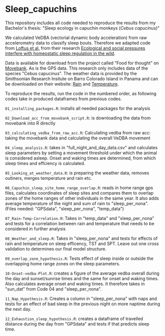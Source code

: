 # Sleep_capuchins

This repository includes all code needed to reproduce the results from my Bachelor's thesis: "Sleep ecology in capuchin monkeys (*Cebus capucinus*)"

We calculated VeDBA (vectorial dynamic body acceleration) from raw accelerometry data to classify sleep bouts. Therefore we adapted code from [Loftus et al.](https://github.com/CarterLoftus/baboon_sleep) from their research [Ecological and social pressures interfere with homeostatic sleep regulation in the wild](https://doi.org/10.7554/eLife.73695).

Data is available for download from the project called “Food for thought” on [Movebank](https://www.movebank.org/). 
As is the GPS data.
This research only includes data of the species "Cebus capucinus". 
The weather data is provided by the Smithsonian Research Insitute on Barro Colorado Island in Panama and can be downloaded on their website: [Rain](https://smithsonian.figshare.com/articles/dataset/Barro_Colorado_Island_Clearing_Precipitation/10042463) and [Temperature](https://smithsonian.figshare.com/articles/dataset/Barro_Colorado_Island_Clearing_Air_Temperature/10042451).

To reproduce the results, run the code in the numbered order, as following codes take in produced dataframes from previous codes.
  
`01_installing_packages.R`: installs all needed packages for the analysis

`02_Download_acc_from_movebank_script.R`: is downloading the data from movebank into R directly

`03_calculating_vedba_from_raw_acc.R`: Calculating vedba from raw acc: taking the movebank data and calculating the overall VeDBA movement 

`04_sleep_analysis.R`: takes in "full_night_and_day_data.csv" and calculates sleep parameters by setting a movement threshold under which the animal is considered asleep. Onset and waking times are determined, from which sleep times and effciency is calculated.

`05_Looking_at_weather_data.R`: is preparing the weather data, removes outiners, merges temperature and rain etc.

`06_Capuchin_sleep_site_home_range_overlap.R`: reads in home range gps files, calculates coordinates of sleep sites and compares them to overlap zones of the home ranges of other individuals in the same year. It also adds average temperature of the night and sum of rain to "sleep_per_nona". (Files needed: "GPSdata", "sleep_per_nona", "temp_data")

`07_Rain-Temp-Correlation.R`: Takes in "temp_data" and "sleep_per_nona" and tests for a correlation between rain and temperature that needs to be considered in further analysis 

`08_Weather_and_sleep.R`: Takes in "sleep_per_nona" and tests for effects of rain and temperature on sleep efficency, TST and SPT. Leave out one cross validation to determines our final model structure.

`09_overlap_zone_hypothesis.R`: Tests effect of sleep inside or outside the overlapping home range zones on the sleep parameters. 

`10-Onset-vedba-Plot.R`: creates a figure of the average vedba overall during the day and sunset/sunrise times and the same for onset and waking times. Also calculates average onset and waking times. It therefore takes in "sun_dat" from Code 04 and "sleep_per_nona".  

`11_Nap_Hypothesis.R`: Creates a column in "sleep_per_nona" with naps and tests for an effect of bad sleep in the previous night on more naptime during the next day. 

`12_Exhaustion_sleep_hypothesis.R`: creates a dataframe of travelled distance during the day from "GPSdata" and tests if that predicts sleep time.
